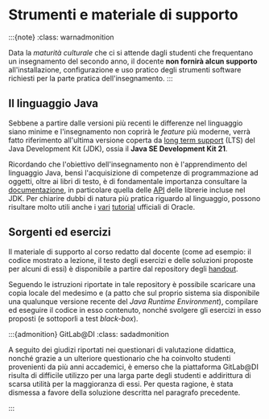 # Strumenti e materiale di supporto

:::{note}
:class: warnadmonition

Data la *maturità culturale* che ci si attende dagli studenti che frequentano un
insegnamento del secondo anno, il docente **non fornirà alcun supporto**
all'installazione, configurazione e uso pratico degli strumenti software
richiesti per la parte pratica dell'insegnamento. :::

## Il linguaggio Java

Sebbene a partire dalle versioni più recenti le differenze nel linguaggio siano
minime e l'insegnamento non coprirà le *feature* più moderne, verrà fatto
riferimento all'ultima versione coperta da [long term
support](https://en.wikipedia.org/wiki/Long-term_support) (LTS) del Java
Development Kit (JDK), ossia il **Java SE Development Kit 21**. 

Ricordando che l'obiettivo dell'insegnamento non è l'apprendimento del
linguaggio Java, bensì l'acquisizione di competenze di programmazione ad
oggetti, oltre ai libri di testo, è di fondamentale importanza consultare la
[documentazione](https://docs.oracle.com/en/java/javase/21/), in particolare
quella delle [API](https://docs.oracle.com/en/java/javase/21/docs/api/) delle
librerie incluse nel JDK. Per chiarire dubbi di natura più pratica riguardo al
linguaggio, possono risultare molto utili anche i
[vari](https://docs.oracle.com/javase/tutorial/)
[tutorial](https://dev.java/learn/) ufficiali di Oracle.

## Sorgenti ed esercizi

Il materiale di supporto al corso redatto dal docente (come ad esempio: il
codice mostrato a lezione, il testo degli esercizi e delle soluzioni proposte
per alcuni di essi) è disponibile a partire dal repository degli
[handout](https://github.com/prog2-unimi/handouts).

Seguendo le istruzioni riportate in tale repository è possibile scaricare una
copia locale del medesimo e (a patto che sul proprio sistema sia disponibile una
qualunque versione recente del *Java Runtime Environment*), compilare ed
eseguire il codice in esso contenuto, nonché svolgere gli esercizi in esso
proposti (e sottoporli a test *black-box*).

:::{admonition} GitLab@DI
:class: sadadmonition

A seguito dei giudizi riportati nei questionari di valutazione didattica, nonché
grazie a un ulteriore questionario che ha coinvolto studenti provenienti da più
anni accademici, è emerso che la piattaforma GitLab@DI risulta di difficile
utilizzo per una larga parte degli studenti e addirittura di scarsa utilità per
la maggioranza di essi. Per questa ragione, è stata dismessa a favore della
soluzione descritta nel paragrafo precedente.

:::